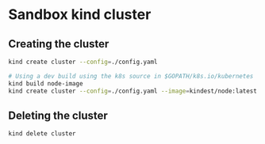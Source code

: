 # Sandbox kind cluster

## Creating the cluster

```bash
kind create cluster --config=./config.yaml

# Using a dev build using the k8s source in $GOPATH/k8s.io/kubernetes
kind build node-image
kind create cluster --config=./config.yaml --image=kindest/node:latest
```

## Deleting the cluster

```bash
kind delete cluster
```
